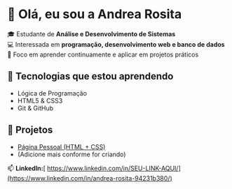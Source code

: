 # 👋 Olá, eu sou a Andrea Rosita

🎓 Estudante de **Análise e Desenvolvimento de Sistemas**  
💻 Interessada em **programação, desenvolvimento web e banco de dados**  
🚀 Foco em aprender continuamente e aplicar em projetos práticos

## 🔧 Tecnologias que estou aprendendo
- Lógica de Programação
- HTML5 & CSS3
- Git & GitHub

## 📌 Projetos
- [Página Pessoal (HTML + CSS)](https://github.com/SEU-USUARIO/pagina-pessoal) <!-- substitua quando criar -->
- (Adicione mais conforme for criando)

📫 **LinkedIn:**[ https://www.linkedin.com/in/SEU-LINK-AQUI/](https://www.linkedin.com/in/andrea-rosita-94231b380/)
